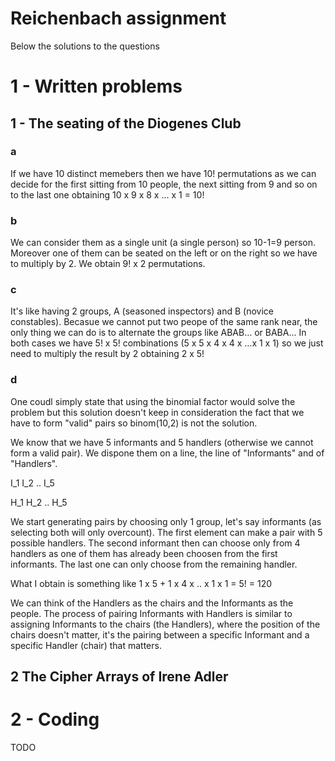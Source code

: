 # Reichenbach assignment
Below the solutions to the questions

# 1 - Written problems

## 1 - The seating of the Diogenes Club

### a
If we have 10 distinct memebers then we have 10! permutations as we can decide for the first sitting from 10 people, the next sitting from 9 and so on to the last one obtaining 10 x 9 x 8 x ... x 1 = 10! 

### b
We can consider them as a single unit (a single person) so 10-1=9 person.
Moreover one of them can be seated on the left or on the right
so we have to multiply by 2.
We obtain 9! x 2 permutations.

### c
It's like having 2 groups, A (seasoned inspectors) and B (novice constables). Becasue we cannot put two peope of the same rank near, the only thing we can do is to alternate the groups like
ABAB... or BABA...
In both cases we have 5! x 5! combinations (5 x 5 x 4 x 4 x ...x 1 x 1) so we just need to multiply the result by 2 obtaining 2 x 5!

### d
One coudl simply state that using the binomial factor would solve the problem but this solution doesn't keep in consideration the fact that we have to form "valid" pairs so binom(10,2) is not the solution.

We know that we have 5 informants and 5 handlers (otherwise we cannot form a valid pair). We dispone them on a line, the line of "Informants" and of "Handlers".

I_1 I_2 .. I_5

H_1 H_2 .. H_5

We start generating pairs by choosing only 1 group, let's say informants (as selecting both will only overcount). The first element can make a pair with 5 possible handlers. The second informant then can choose only from 4 handlers as one of them has already been choosen from the first informants. The last one can only choose from the remaining handler.

What I obtain is something like 1 x 5 + 1 x 4 x .. x 1 x 1 = 5! = 120

We can think of the Handlers as the chairs and the Informants as the people. The process of pairing Informants with Handlers is similar to assigning Informants to the chairs (the Handlers), where the position of the chairs doesn't matter, it's the pairing between a specific Informant and a specific Handler (chair) that matters.

## 2 The Cipher Arrays of Irene Adler


# 2 - Coding
TODO